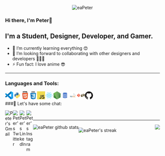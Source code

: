 <p align="center"> <img src="https://komarev.com/ghpvc/?username=eaPeter&label=Profile%20views&color=0e75b6&style=flat" alt="eaPeter" /> </p>

### Hi there, I'm Peter👋 

## I'm a Student, Designer, Developer, and Gamer.

- 🌱 I’m currently learning everything 😍
- 👯 I’m looking forward to collaborating with other designers and developers 🧑‍🤝‍🧑
- ⚡ Fun fact: I love anime 😎

<hr />


### Languages and Tools:

<img align="left" alt="Visual Studio Code" width="26px" src="https://raw.githubusercontent.com/github/explore/80688e429a7d4ef2fca1e82350fe8e3517d3494d/topics/visual-studio-code/visual-studio-code.png" />
<img align="left" alt="MongoDB" width="26px" src="https://raw.githubusercontent.com/github/explore/80688e429a7d4ef2fca1e82350fe8e3517d3494d/topics/python/python.png" />
<img align="left" alt="HTML5" width="26px" src="https://raw.githubusercontent.com/github/explore/80688e429a7d4ef2fca1e82350fe8e3517d3494d/topics/html/html.png" />
<img align="left" alt="CSS3" width="26px" src="https://raw.githubusercontent.com/github/explore/80688e429a7d4ef2fca1e82350fe8e3517d3494d/topics/css/css.png" />
<img align="left" alt="JavaScript" width="26px" src="https://raw.githubusercontent.com/github/explore/80688e429a7d4ef2fca1e82350fe8e3517d3494d/topics/javascript/javascript.png" />
<img align="left" alt="React" width="26px" src="https://raw.githubusercontent.com/github/explore/80688e429a7d4ef2fca1e82350fe8e3517d3494d/topics/react/react.png" />
<img align="left" alt="Node.js" width="26px" src="https://raw.githubusercontent.com/github/explore/80688e429a7d4ef2fca1e82350fe8e3517d3494d/topics/nodejs/nodejs.png" />
<img align="left" alt="SQL" width="26px" src="https://raw.githubusercontent.com/github/explore/80688e429a7d4ef2fca1e82350fe8e3517d3494d/topics/sql/sql.png" />
<img align="left" alt="MySQL" width="26px" src="https://raw.githubusercontent.com/github/explore/80688e429a7d4ef2fca1e82350fe8e3517d3494d/topics/mysql/mysql.png" />
<img align="left" alt="Git" width="26px" src="https://raw.githubusercontent.com/github/explore/80688e429a7d4ef2fca1e82350fe8e3517d3494d/topics/git/git.png" />
<img align="left" alt="GitHub" width="26px" src="https://raw.githubusercontent.com/github/explore/78df643247d429f6cc873026c0622819ad797942/topics/github/github.png" />

<br />

###💬 Let's have some chat:

<a href="mailto:peteremmanuel0544@gmail.com" target="_blank"><img align="left" src="https://cdn.jsdelivr.net/npm/simple-icons@3.0.1/icons/gmail.svg" alt="Peter's Gmail" width="25" /></a>&nbsp;&nbsp;
[<img align="left" alt="Peter's Twitter" width="22px" src="https://cdn.jsdelivr.net/npm/simple-icons@v3/icons/twitter.svg" />][twitter]
[<img align="left" alt="Peter's LinkedIn" width="22px" src="https://cdn.jsdelivr.net/npm/simple-icons@v3/icons/linkedin.svg" />][linkedin]
[<img align="left" alt="Peter's Instagram" width="22px" src="https://cdn.jsdelivr.net/npm/simple-icons@v3/icons/instagram.svg" />][instagram]

<hr />



<a href="https://github.com/eaPeter/github-readme-stats">
  <img align="left" src="https://github-readme-stats.vercel.app/api?username=eaPeter&show_icons=true&include_all_commits=true&theme=chartreuse-dark" alt="eaPeter github stats" />
</a>

<a href="https://github.com/eaPeter/github-readme-stats">
<img align="right" src="https://github-readme-stats.vercel.app/api/top-langs/?username=eaPeter&theme=chartreuse-dark" />
</a>

<div style="display: flex; flex-direction: column;">
<img style="margin-top:10px;" align="center" src="https://github-readme-streak-stats.herokuapp.com/?user=eaPeter&theme=chartreuse-dark&fire=DD2727&ring=DD2727" alt="eaPeter's streak" />
</div>

[gmail]: peteremmanuel0544@gmail.com
[twitter]: https://twitter.com/eapeter5
[instagram]: https://www.instagram.com/_eapeter
[linkedin]: https://www.linkedin.com/in/emmanuel-peter-amexo-09a0b11b8/